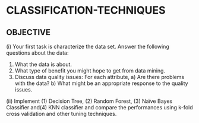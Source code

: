 # CLASSIFICATION-TECHNIQUES
## OBJECTIVE
(i) Your first task is characterize the data set. Answer the following questions about the data:
1) What the data is about.
2) What type of benefit you might hope to get from data mining.
3) Discuss data quality issues: For each attribute,
    a) Are there problems with the data?
    b) What might be an appropriate response to the quality issues.
    
(ii) Implement (1) Decision Tree, (2) Random Forest, (3) Naïve Bayes Classifier and(4) KNN classifier and compare the performances using k-fold cross validation and other tuning techniques.
